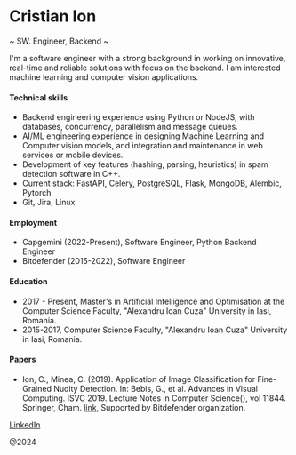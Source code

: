 # Cristian Ion
~ SW. Engineer, Backend ~

I'm a software engineer with a strong background in working on innovative, real-time and reliable solutions with focus on the backend. I am interested machine learning and computer vision applications.

#### Technical skills
- Backend engineering experience using Python or NodeJS, with databases, concurrency, parallelism and message queues.
- AI/ML engineering experience in designing Machine Learning and Computer vision models, and integration and maintenance in web services or mobile devices.
- Development of key features (hashing, parsing, heuristics) in spam detection software in C++.
- Current stack: FastAPI, Celery, PostgreSQL, Flask, MongoDB, Alembic, Pytorch
- Git, Jira, Linux

#### Employment
- Capgemini (2022-Present), Software Engineer, Python Backend Engineer
- Bitdefender (2015-2022), Software Engineer

#### Education
- 2017 - Present, Master's in Artificial Intelligence and Optimisation at the Computer Science Faculty, "Alexandru Ioan Cuza" University in Iasi, Romania.
- 2015-2017, Computer Science Faculty, "Alexandru Ioan Cuza" University in Iasi, Romania.

#### Papers
- Ion, C., Minea, C. (2019). Application of Image Classification for Fine-Grained Nudity Detection. In: Bebis, G., et al. Advances in Visual Computing. ISVC 2019. Lecture Notes in Computer Science(), vol 11844. Springer, Cham. [link](https://doi.org/10.1007/978-3-030-33720-9_1), Supported by Bitdefender organization.

[LinkedIn](https://www.linkedin.com/in/cristianion94/)

@2024

